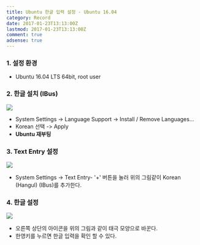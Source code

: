 ```yaml
---
title: Ubuntu 한글 입력 설정 - Ubuntu 16.04
category: Record
date: 2017-01-23T13:13:00Z
lastmod: 2017-01-23T13:13:00Z
comment: true
adsense: true
---
```


### 1. 설정 환경

* Ubuntu 16.04 LTS 64bit, root user

### 2. 한글 설치 (IBus)

![]({{site.baseurl}}/images/record/Ubuntu_Input_Korean_Ubuntu_16.04/Ubuntu_Hangul_Install.PNG)

* System Settings -> Language Support -> Install / Remove Languages...
* Korean 선택 -> Apply
* **Ubuntu 재부팅**

### 3. Text Entry 설정

![]({{site.baseurl}}/images/record/Ubuntu_Input_Korean_Ubuntu_16.04/Ubuntu_Hangul_Setting.PNG)

* System Settings -> Text Entry- '+' 버튼을 눌러 위의 그림같이 Korean (Hangul) (IBus)를 추가한다.

### 4. 한글 설정

![]({{site.baseurl}}/images/record/Ubuntu_Input_Korean_Ubuntu_16.04/Ubuntu_Hangul_Mark.PNG)

* 오른쪽 상단의 아이콘을 위의 그림과 같이 태극 모양으로 바꾼다.
* 한영키를 누르면 한글 입력을 확인 할 수 있다.
